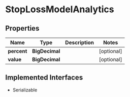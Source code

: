 

# StopLossModelAnalytics


## Properties

Name | Type | Description | Notes
------------ | ------------- | ------------- | -------------
**percent** | **BigDecimal** |  |  [optional]
**value** | **BigDecimal** |  |  [optional]


## Implemented Interfaces

* Serializable


